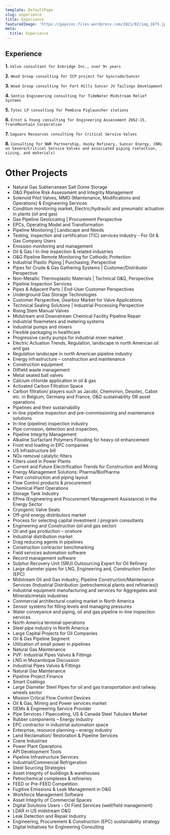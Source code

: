 ```yaml
---
template: DefaultPage
slug: experience
title: Experience
featuredImage: 'https://gapvinc.files.wordpress.com/2021/02/img_1675.jpg'
meta:
  title: Experience
---
```


## Experience

**1.** `Valve consultant for Enbridge Inc., over 9+ years`

**2.** `Wood Group consulting for ICP project for Syncrude/Suncor`

**3.** `Wood Group consulting for Fort Hills Suncor JV Tailings Development`

**4.** `Sentio Engineering consulting for TideWater Midstream Relief Systems`

**5.** `Tytec LP consulting for Pembina Piglauncher stations`

**6.** `Ernst & Young consulting for Engineering Assessment Z662-15, TransMountain Corporation`

**7.** `Saguaro Resources consulting for Critical Service Valves`

**8.** `Consulting for NWR Partnership, Husky Refinery, Suncor Energy, CNRL on Severe/Critical Service Valves and associated piping (selection, sizing, and materials)`

# Other Projects

- Natural Gas Subterranean Salt Dome Storage 
- O&G Pipeline Risk Assessment and Integrity Management 
- Solenoid Pilot Valves, MMO (Maintenance, Modifications and Operations) & Engineering Services
- Condition monitoring market, Electric/hydraulic and pneumatic actuation in plants (oil and gas)
- Gas Pipeline Geolocating | Procurement Perspective
- EPCs, Operating Model and Transformation
- Pipeline Monitoring | Landscape and Needs
- Testing, inspection and certification (TIC) services industry - For Oil & Gas Company Users
- Emission monitoring and management
- Oil & Gas I In-line inspection & related industries
- O&G Pipeline Remote Monitoring for Cathodic Protection
- Industrial Plastic Piping | Purchasing, Perspective
- Pipes for Crude & Gas Gathering Systems | Customer/Distributor Perspective
- Non-Metallic Thermoplastic Materials | Technical O&G, Perspective
- Pipeline Inspection Services
- Pipes & Adjacent Parts | End-User Customer Perspectives
- Underground Gas Storage Technologies 
- Customer Perspective, Gearbox Market for Valve Applications
- Technical Sealing Solutions | Industrial Processing Perspective
- Rising Stem Manual Valves
- Midstream and Downstream Chemical Facility Pipeline Repair
- Industrial flowmeters and metering systems
- Industrial pumps and mixers
- Flexible packaging in healthcare
- Progressive cavity pumps for industrial mixer market
- Electric Actuation Trends, Regulation, landscape in north American oil and gas
- Regulation landscape in north American pipeline industry
- Energy infrastructure – construction and maintenance
- Construction equipment
- Oilfield waste management
- Metal seated ball valves
- Calcium chloride application in oil & gas
- Activated Carbon Filtration Space
- Carbon filtration/ players such as Jacobi, Chemviron, Desotec, Cabot etc. in Belgium, Germany and France, O&G sustainability OR asset operations
- Pipelines and their sustainability
- In-line pipeline inspection and pre-commissioning and maintenance solutions
- In-line (pipeline) inspection industry
- Pipe corrosion, detection and inspection,
- Pipeline Integrity Management
- Alkaline Surfactant Polymers Flooding for heavy oil enhancement
- Front end loading in EPC companies
- US infrastructure bill
- NOx removal catalytic filters
- Filters used in Power Plants
- Current and Future Electrification Trends for Construction and Mining
- Energy Management Solutions: Pharma/BioPharma
- Plant construction and piping layout
- Flow Control products & procurement
- Chemical Plant Operations
- Storage Tank Industry
- EPma (Engineering and Procurement Management Assistance) in the Energy Sector
- Cryogenic Valve Seats
- Off-grid energy distributors market
- Process for selecting capital investment / program consultants
- Engineering and Construction (oil and gas sector)
- Oil and gas production – onshore
- Industrial distribution market
- Drag reducing agents in pipelines
- Construction contractor benchmarking
- Field services automation software
- Record management software
- Sulphur Recovery Unit (SRU) Outsourcing Expert for Oil Refinery
- Large diameter pipes for LNG, Engineering and, Construction Sector (EPC)
- Midstream Oil and Gas industry, Pipeline Construction/Maintenance Services (Industrial Distribution (petrochemical plants and refineries))
- Industrial equipment manufacturing and services for Aggregates and Minerals/metals industries
- Commercial architectural coating market in North America
- Sensor systems for filling levels and managing pressures
- Water conveyance and piping, oil and gas pipeline in-line inspection services
- North America terminal operations
- Steel pipe industry in North America
- Large Capital Projects for Oil Companies
- Oil & Gas Pipeline Segment
- Utilization of small power in pipelines
- Natural Gas Maintenance
- PVF: Industrial Pipes Valves & Fittings
- LNG in Mozambique Discussion
- Industrial Pipes Valves & Fittings
- Natural Gas Maintenance
- Pipeline Project Finance
- Smart Coatings
- Large Diameter Steel Pipes for oil and gas transportation and railway wheels sector
- Mission Critical Flow Control Devices
- Oil & Gas, Mining and Power services market
- OEMs & Engineering Service Provider
- Pipe Services / Pipecoating, US & Canada Steel Tubulars Market
- Rubber components – Energy Industry
- EPC contractor in industrial automation space
- Enterprise, resource planning – energy industry
- Land Reclamation/ Restoration & Pipeline Services
- Crane Industries
- Power Plant Operations
- API Development Tools
- Pipeline Infrastructure Services
- Industrial/Commercial Refrigeration
- Steel Sourcing Strategies 
- Asset Integrity of buildings & warehouses
- Petrochemical complexes & refineries 
- FEED or Pre-FEED Competition
- Fugitive Emissions & Leak Management in O&G
- Workforce Management Software
- Asset Integrity of Commercial Spaces
- Digital Solutions Users - Oil Field Services (well/field management)
- LDAR in US midstream O&G
- Leak Detection and Repair Industry
- Engineering, Procurement & Construction (EPC) sustainability strategy
- Digital Initiatives for Engineering Consulting

